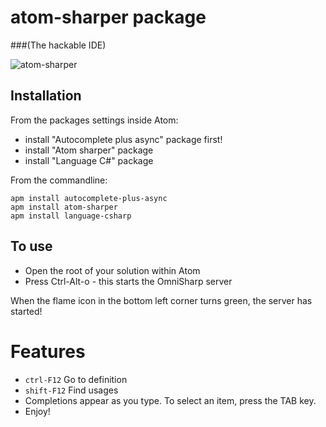 # atom-sharper package
###(The hackable IDE)

![atom-sharper](https://github.com/Mpdreamz/atom-sharper/raw/master/atom-sharper.gif)

## Installation

From the packages settings inside Atom:

* install "Autocomplete plus async" package first!
* install "Atom sharper" package
* install "Language C#" package

From the commandline:

```
apm install autocomplete-plus-async
apm install atom-sharper
apm install language-csharp
```

## To use

- Open the root of your solution within Atom
- Press Ctrl-Alt-o - this starts the OmniSharp server

When the flame icon in the bottom left corner turns green, the server has started!

# Features

- `ctrl-F12` Go to definition
- `shift-F12` Find usages
- Completions appear as you type. To select an item, press the TAB key.
- Enjoy!
